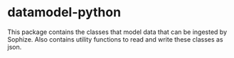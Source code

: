 # datamodel-python
This package contains the classes that model data that can be ingested by Sophize. Also contains utility functions to read and write these classes as json.

